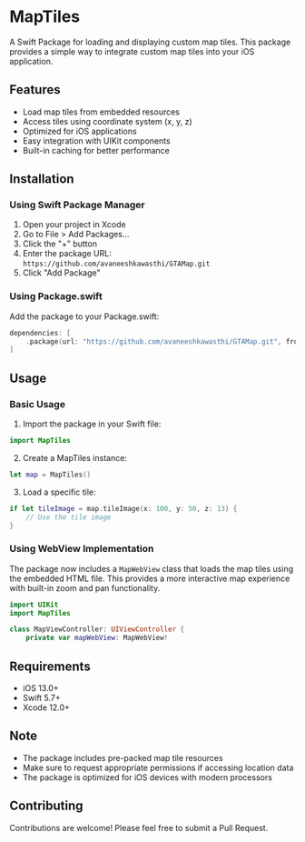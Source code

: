 # MapTiles

A Swift Package for loading and displaying custom map tiles. This package provides a simple way to integrate custom map tiles into your iOS application.

## Features

- Load map tiles from embedded resources
- Access tiles using coordinate system (x, y, z)
- Optimized for iOS applications
- Easy integration with UIKit components
- Built-in caching for better performance

## Installation

### Using Swift Package Manager

1. Open your project in Xcode
2. Go to File > Add Packages...
3. Click the "+" button
4. Enter the package URL: `https://github.com/avaneeshkawasthi/GTAMap.git`
5. Click "Add Package"

### Using Package.swift

Add the package to your Package.swift:

```swift
dependencies: [
    .package(url: "https://github.com/avaneeshkawasthi/GTAMap.git", from: "1.0.0")
]
```

## Usage

### Basic Usage

1. Import the package in your Swift file:
```swift
import MapTiles
```

2. Create a MapTiles instance:
```swift
let map = MapTiles()
```

3. Load a specific tile:
```swift
if let tileImage = map.tileImage(x: 100, y: 50, z: 13) {
    // Use the tile image
}
```

### Using WebView Implementation

The package now includes a `MapWebView` class that loads the map tiles using the embedded HTML file. This provides a more interactive map experience with built-in zoom and pan functionality.

```swift
import UIKit
import MapTiles

class MapViewController: UIViewController {
    private var mapWebView: MapWebView!
```

## Requirements

- iOS 13.0+
- Swift 5.7+
- Xcode 12.0+

## Note

- The package includes pre-packed map tile resources
- Make sure to request appropriate permissions if accessing location data
- The package is optimized for iOS devices with modern processors

## Contributing

Contributions are welcome! Please feel free to submit a Pull Request.
